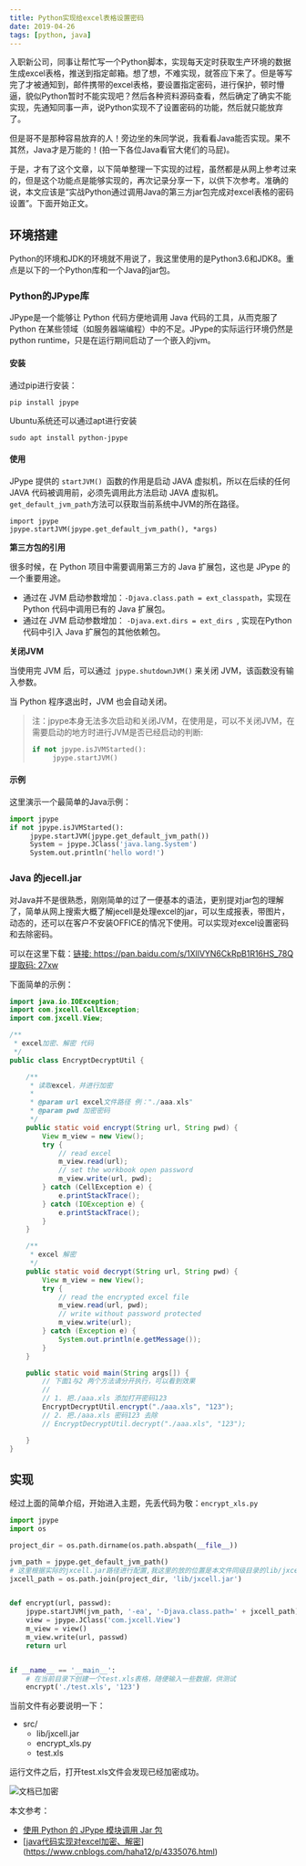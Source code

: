 ```yaml
---
title: Python实现给excel表格设置密码
date: 2019-04-26
tags: [python, java]
---
```


入职新公司，同事让帮忙写一个Python脚本，实现每天定时获取生产环境的数据生成excel表格，推送到指定邮箱。想了想，不难实现，就答应下来了。但是等写完了才被通知到，邮件携带的excel表格，要设置指定密码，进行保护，顿时懵逼，貌似Python暂时不能实现吧？然后各种资料源码查看，然后确定了确实不能实现，先通知同事一声，说Python实现不了设置密码的功能，然后就只能放弃了。

但是哥不是那种容易放弃的人！旁边坐的朱同学说，我看看Java能否实现。果不其然，Java才是万能的！(拍一下各位Java看官大佬们的马屁)。

于是，才有了这个文章，以下简单整理一下实现的过程，虽然都是从网上参考过来的，但是这个功能点是能够实现的，再次记录分享一下，以供下次参考。准确的说，本文应该是“实战Python通过调用Java的第三方jar包完成对excel表格的密码设置”。下面开始正文。

## 环境搭建

Python的环境和JDK的环境就不用说了，我这里使用的是Python3.6和JDK8。重点是以下的一个Python库和一个Java的jar包。

<!--more-->

### Python的JPype库

JPype是一个能够让 Python 代码方便地调用 Java 代码的工具，从而克服了 Python 在某些领域（如服务器端编程）中的不足。JPype的实际运行环境仍然是python runtime，只是在运行期间启动了一个嵌入的jvm。

#### 安装

通过pip进行安装：

```shell
pip install jpype
```

Ubuntu系统还可以通过apt进行安装

```shell
sudo apt install python-jpype
```

#### 使用

JPype 提供的 `startJVM() `函数的作用是启动 JAVA 虚拟机，所以在后续的任何 JAVA 代码被调用前，必须先调用此方法启动 JAVA 虚拟机。`get_default_jvm_path`方法可以获取当前系统中JVM的所在路径。

```
import jpype
jpype.startJVM(jpype.get_default_jvm_path(), *args)
```

**第三方包的引用**

很多时候，在 Python 项目中需要调用第三方的 Java 扩展包，这也是 JPype 的一个重要用途。

- 通过在 JVM 启动参数增加：`-Djava.class.path = ext_classpath`，实现在 Python 代码中调用已有的 Java 扩展包。
- 通过在 JVM 启动参数增加： `-Djava.ext.dirs = ext_dirs `, 实现在Python 代码中引入 Java 扩展包的其他依赖包。

**关闭JVM**

当使用完 JVM 后，可以通过` jpype.shutdownJVM()` 来关闭 JVM，该函数没有输入参数。

当 Python 程序退出时，JVM 也会自动关闭。

> 注：jpype本身无法多次启动和关闭JVM，在使用是，可以不关闭JVM，在需要启动的地方时进行JVM是否已经启动的判断:
>
> ```python
> if not jpype.isJVMStarted(): 
>      jpype.startJVM()
> ```

#### 示例

这里演示一个最简单的Java示例：

```python
import jpype
if not jpype.isJVMStarted(): 
     jpype.startJVM(jpype.get_default_jvm_path())
     System = jpype.JClass('java.lang.System')
     System.out.println('hello word!')
```

### Java 的jecell.jar

对Java并不是很熟悉，刚刚简单的过了一便基本的语法，更别提对jar包的理解了，简单从网上搜索大概了解jecell是处理excel的jar，可以生成报表，带图片，动态的，还可以在客户不安装OFFICE的情况下使用。可以实现对excel设置密码和去除密码。

可以在这里下载：[链接: https://pan.baidu.com/s/1XllVYN6CkRpB1R16HS_78Q 提取码: 27xw](https://pan.baidu.com/s/1XllVYN6CkRpB1R16HS_78Q)

下面简单的示例：

```java
import java.io.IOException;
import com.jxcell.CellException;
import com.jxcell.View;

/**
 * excel加密、解密 代码
 */
public class EncryptDecryptUtil {

    /**
     * 读取excel，并进行加密
     * 
     * @param url excel文件路径 例："./aaa.xls"
     * @param pwd 加密密码
     */
    public static void encrypt(String url, String pwd) {
        View m_view = new View();
        try {
            // read excel
            m_view.read(url);
            // set the workbook open password
            m_view.write(url, pwd);
        } catch (CellException e) {
            e.printStackTrace();
        } catch (IOException e) {
            e.printStackTrace();
        }
    }

    /**
     * excel 解密
     */
    public static void decrypt(String url, String pwd) {
        View m_view = new View();
        try {
            // read the encrypted excel file
            m_view.read(url, pwd);
            // write without password protected
            m_view.write(url);
        } catch (Exception e) {
            System.out.println(e.getMessage());
        }
    }

    public static void main(String args[]) {
        // 下面1与2 两个方法请分开执行，可以看到效果
        //
        // 1. 把./aaa.xls 添加打开密码123
        EncryptDecryptUtil.encrypt("./aaa.xls", "123");
        // 2. 把./aaa.xls 密码123 去除
        // EncryptDecryptUtil.decrypt("./aaa.xls", "123");

    }
}

```

## 实现

经过上面的简单介绍，开始进入主题，先丢代码为敬：`encrypt_xls.py`

```python
import jpype
import os

project_dir = os.path.dirname(os.path.abspath(__file__))

jvm_path = jpype.get_default_jvm_path()
# 这里根据实际的jxcell.jar路径进行配置,我这里的放的位置是本文件同级目录的lib/jxcell.jar
jxcell_path = os.path.join(project_dir, 'lib/jxcell.jar')


def encrypt(url, passwd):
    jpype.startJVM(jvm_path, '-ea', '-Djava.class.path=' + jxcell_path)
    view = jpype.JClass('com.jxcell.View')
    m_view = view()
    m_view.write(url, passwd)
    return url


if __name__ == '__main__':
    # 在当前目录下创建一个test.xls表格，随便输入一些数据，供测试
    encrypt('./test.xls', '123')
```

当前文件有必要说明一下：

- src/
  - lib/jxcell.jar
  - encrypt_xls.py
  - test.xls

运行文件之后，打开test.xls文件会发现已经加密成功。

![文档已加密](https://i.loli.net/2019/04/27/5cc332e6cdc29.png)


本文参考：

- [使用 Python 的 JPype 模块调用 Jar 包](<https://testerhome.com/topics/12394>)
- [[java代码实现对excel加密、解密](https://www.cnblogs.com/haha12/p/4335076.html)](<https://www.cnblogs.com/haha12/p/4335076.html>)
